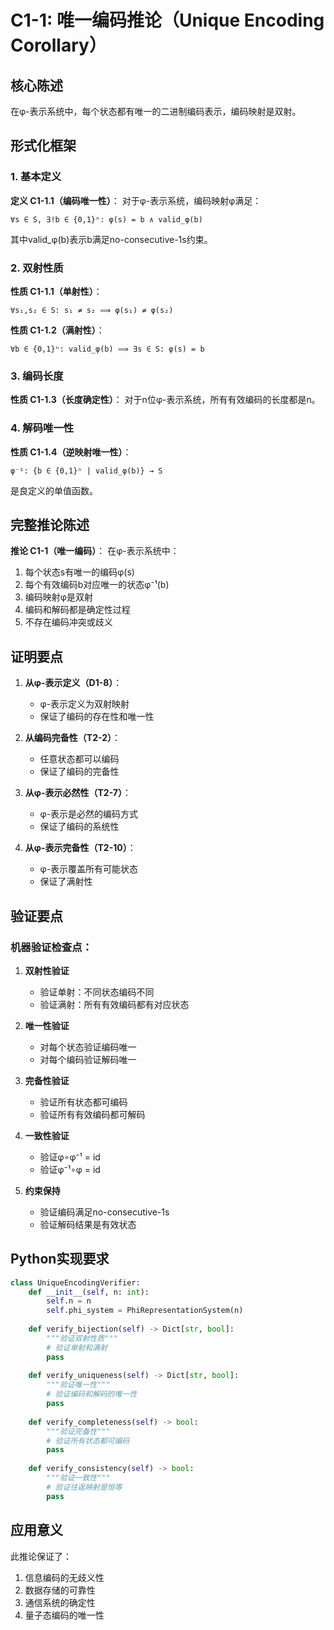# C1-1: 唯一编码推论（Unique Encoding Corollary）

## 核心陈述

在φ-表示系统中，每个状态都有唯一的二进制编码表示，编码映射是双射。

## 形式化框架

### 1. 基本定义

**定义 C1-1.1（编码唯一性）**：
对于φ-表示系统，编码映射φ满足：
```
∀s ∈ S, ∃!b ∈ {0,1}ⁿ: φ(s) = b ∧ valid_φ(b)
```
其中valid_φ(b)表示b满足no-consecutive-1s约束。

### 2. 双射性质

**性质 C1-1.1（单射性）**：
```
∀s₁,s₂ ∈ S: s₁ ≠ s₂ ⟹ φ(s₁) ≠ φ(s₂)
```

**性质 C1-1.2（满射性）**：
```
∀b ∈ {0,1}ⁿ: valid_φ(b) ⟹ ∃s ∈ S: φ(s) = b
```

### 3. 编码长度

**性质 C1-1.3（长度确定性）**：
对于n位φ-表示系统，所有有效编码的长度都是n。

### 4. 解码唯一性

**性质 C1-1.4（逆映射唯一性）**：
```
φ⁻¹: {b ∈ {0,1}ⁿ | valid_φ(b)} → S
```
是良定义的单值函数。

## 完整推论陈述

**推论 C1-1（唯一编码）**：
在φ-表示系统中：
1. 每个状态s有唯一的编码φ(s)
2. 每个有效编码b对应唯一的状态φ⁻¹(b)
3. 编码映射φ是双射
4. 编码和解码都是确定性过程
5. 不存在编码冲突或歧义

## 证明要点

1. **从φ-表示定义（D1-8）**：
   - φ-表示定义为双射映射
   - 保证了编码的存在性和唯一性

2. **从编码完备性（T2-2）**：
   - 任意状态都可以编码
   - 保证了编码的完备性

3. **从φ-表示必然性（T2-7）**：
   - φ-表示是必然的编码方式
   - 保证了编码的系统性

4. **从φ-表示完备性（T2-10）**：
   - φ-表示覆盖所有可能状态
   - 保证了满射性

## 验证要点

### 机器验证检查点：

1. **双射性验证**
   - 验证单射：不同状态编码不同
   - 验证满射：所有有效编码都有对应状态

2. **唯一性验证**
   - 对每个状态验证编码唯一
   - 对每个编码验证解码唯一

3. **完备性验证**
   - 验证所有状态都可编码
   - 验证所有有效编码都可解码

4. **一致性验证**
   - 验证φ∘φ⁻¹ = id
   - 验证φ⁻¹∘φ = id

5. **约束保持**
   - 验证编码满足no-consecutive-1s
   - 验证解码结果是有效状态

## Python实现要求

```python
class UniqueEncodingVerifier:
    def __init__(self, n: int):
        self.n = n
        self.phi_system = PhiRepresentationSystem(n)
        
    def verify_bijection(self) -> Dict[str, bool]:
        """验证双射性质"""
        # 验证单射和满射
        pass
        
    def verify_uniqueness(self) -> Dict[str, bool]:
        """验证唯一性"""
        # 验证编码和解码的唯一性
        pass
        
    def verify_completeness(self) -> bool:
        """验证完备性"""
        # 验证所有状态都可编码
        pass
        
    def verify_consistency(self) -> bool:
        """验证一致性"""
        # 验证往返映射是恒等
        pass
```

## 应用意义

此推论保证了：
1. 信息编码的无歧义性
2. 数据存储的可靠性
3. 通信系统的确定性
4. 量子态编码的唯一性